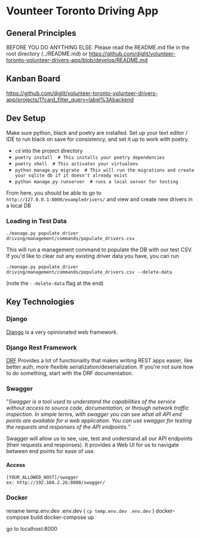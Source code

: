 # Vounteer Toronto Driving App

## General Principles

BEFORE YOU DO ANYTHING ELSE: Please read the README.md file in the root directory (../README.md) or https://github.com/diglit/volunteer-toronto-volunteer-drivers-app/blob/develop/README.md

## Kanban Board
https://github.com/diglit/volunteer-toronto-volunteer-drivers-app/projects/1?card_filter_query=label%3Abackend

## Dev Setup

Make sure python, black and poetry are installed. Set up your text editor / IDE to run black on save for consistency, and set it up to work with poetry.

- `cd` into the project directory
- `poetry install  # This installs your poetry dependencies`
- `poetry shell  # This activates your virtualenv`
- `python manage.py migrate  # This will run the migrations and create your sqlite db if it doesn't already exist`
- `python manage.py runserver  # runs a local server for testing`

From here, you should be able to go to `http://127.0.0.1:8000/exampledrivers/` and view and create new drivers in a local DB

### Loading in Test Data

```
./manage.py populate_driver driving/management/commands/populate_drivers.csv
```

This will run a management command to populate the DB with our test CSV. If you'd like to clear out any existing driver data you have, you can run

```
./manage.py populate_driver driving/management/commands/populate_drivers.csv --delete-data
```
(note the `--delete-data` flag at the end)


## Key Technologies

### Django

[Django](https://www.djangoproject.com/) is a very opinionated web framework.

### Django Rest Framework

[DRF](https://www.django-rest-framework.org/) Provides a lot of functionality that makes writing REST apps easier, like better auth, more flexible serialization/deserialization. If you're not sure how to do something, start with the DRF documentation.

### Swagger

"_Swagger is a tool used to understand the capabilities of the service without access to source code, documentation, or through network traffic inspection. In simple terms, with swagger you can see what all API end points are available for a web application. You can use swagger for testing the requests and responses of the API endpoints._"

Swagger will allow us to see, use, test and understand all our API endpoints (their requests and responses). It provides a Web UI for us to navigate between end points for ease of use.

#### Access
    [YOUR_ALLOWED_HOST]/swagger
    ex: http://192.168.2.26:8000/swagger/

### Docker

rename temp.env.dev .env.dev ( `cp temp.env.dev .env.dev` )
docker-compose build
docker-compose up

go to localhost:8000
